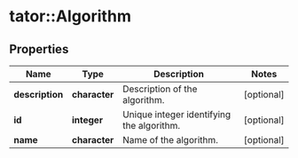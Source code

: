 # tator::Algorithm

## Properties
Name | Type | Description | Notes
------------ | ------------- | ------------- | -------------
**description** | **character** | Description of the algorithm. | [optional] 
**id** | **integer** | Unique integer identifying the algorithm. | [optional] 
**name** | **character** | Name of the algorithm. | [optional] 


